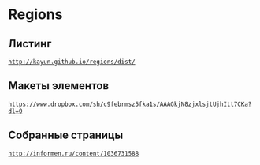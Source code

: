 # Regions


## Листинг

[`http://kayun.github.io/regions/dist/`](http://kayun.github.io/regions/dist/)

## Макеты элементов

[`https://www.dropbox.com/sh/c9febrmsz5fka1s/AAAGkjN8zjxlsjtUjhItt7CKa?dl=0`](https://www.dropbox.com/sh/c9febrmsz5fka1s/AAAGkjN8zjxlsjtUjhItt7CKa?dl=0)

## Собранные страницы

[`http://informen.ru/content/1036731588`](http://informen.ru/content/1036731588)
